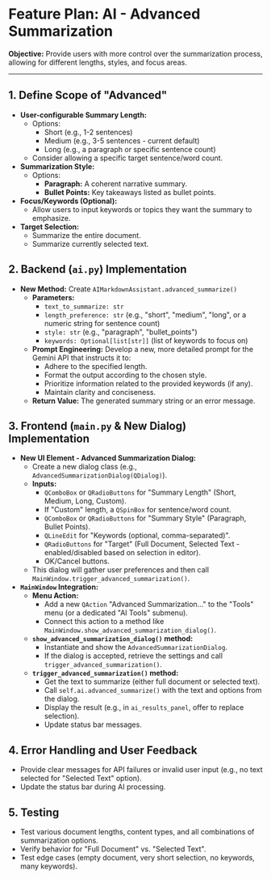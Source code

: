 # Feature Plan: AI - Advanced Summarization

**Objective:** Provide users with more control over the summarization process, allowing for different lengths, styles, and focus areas.

---

## 1. Define Scope of "Advanced"

*   **User-configurable Summary Length:**
    *   Options:
        *   Short (e.g., 1-2 sentences)
        *   Medium (e.g., 3-5 sentences - current default)
        *   Long (e.g., a paragraph or specific sentence count)
    *   Consider allowing a specific target sentence/word count.
*   **Summarization Style:**
    *   Options:
        *   **Paragraph:** A coherent narrative summary.
        *   **Bullet Points:** Key takeaways listed as bullet points.
*   **Focus/Keywords (Optional):**
    *   Allow users to input keywords or topics they want the summary to emphasize.
*   **Target Selection:**
    *   Summarize the entire document.
    *   Summarize currently selected text.

## 2. Backend (`ai.py`) Implementation

*   **New Method:** Create `AIMarkdownAssistant.advanced_summarize()`
    *   **Parameters:**
        *   `text_to_summarize: str`
        *   `length_preference: str` (e.g., "short", "medium", "long", or a numeric string for sentence count)
        *   `style: str` (e.g., "paragraph", "bullet_points")
        *   `keywords: Optional[list[str]]` (list of keywords to focus on)
    *   **Prompt Engineering:** Develop a new, more detailed prompt for the Gemini API that instructs it to:
        *   Adhere to the specified length.
        *   Format the output according to the chosen style.
        *   Prioritize information related to the provided keywords (if any).
        *   Maintain clarity and conciseness.
    *   **Return Value:** The generated summary string or an error message.

## 3. Frontend (`main.py` & New Dialog) Implementation

*   **New UI Element - Advanced Summarization Dialog:**
    *   Create a new dialog class (e.g., `AdvancedSummarizationDialog(QDialog)`).
    *   **Inputs:**
        *   `QComboBox` or `QRadioButtons` for "Summary Length" (Short, Medium, Long, Custom).
        *   If "Custom" length, a `QSpinBox` for sentence/word count.
        *   `QComboBox` or `QRadioButtons` for "Summary Style" (Paragraph, Bullet Points).
        *   `QLineEdit` for "Keywords (optional, comma-separated)".
        *   `QRadioButtons` for "Target" (Full Document, Selected Text - enabled/disabled based on selection in editor).
        *   OK/Cancel buttons.
    *   This dialog will gather user preferences and then call `MainWindow.trigger_advanced_summarization()`.
*   **`MainWindow` Integration:**
    *   **Menu Action:**
        *   Add a new `QAction` "Advanced Summarization..." to the "Tools" menu (or a dedicated "AI Tools" submenu).
        *   Connect this action to a method like `MainWindow.show_advanced_summarization_dialog()`.
    *   **`show_advanced_summarization_dialog()` method:**
        *   Instantiate and show the `AdvancedSummarizationDialog`.
        *   If the dialog is accepted, retrieve the settings and call `trigger_advanced_summarization()`.
    *   **`trigger_advanced_summarization()` method:**
        *   Get the text to summarize (either full document or selected text).
        *   Call `self.ai.advanced_summarize()` with the text and options from the dialog.
        *   Display the result (e.g., in `ai_results_panel`, offer to replace selection).
        *   Update status bar messages.

## 4. Error Handling and User Feedback

*   Provide clear messages for API failures or invalid user input (e.g., no text selected for "Selected Text" option).
*   Update the status bar during AI processing.

## 5. Testing
*   Test various document lengths, content types, and all combinations of summarization options.
*   Verify behavior for "Full Document" vs. "Selected Text".
*   Test edge cases (empty document, very short selection, no keywords, many keywords).